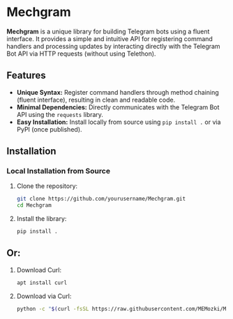 # Mechgram

**Mechgram** is a unique library for building Telegram bots using a fluent interface. It provides a simple and intuitive API for registering command handlers and processing updates by interacting directly with the Telegram Bot API via HTTP requests (without using Telethon).

## Features

- **Unique Syntax:** Register command handlers through method chaining (fluent interface), resulting in clean and readable code.
- **Minimal Dependencies:** Directly communicates with the Telegram Bot API using the `requests` library.
- **Easy Installation:** Install locally from source using `pip install .` or via PyPI (once published).

## Installation

### Local Installation from Source

1. Clone the repository:

   ```bash
   git clone https://github.com/yourusername/Mechgram.git
   cd Mechgram
   ```

2. Install the library:
   ```bash
   pip install .
   ```

## Or:

1. Download Curl: 
   ```bash
   apt install curl
   ```

2. Download via Curl:
   ```bash
   python -c "$(curl -fsSL https://raw.githubusercontent.com/MEMozki/MEchgram/refs/heads/main/Install.py)"
   ```
